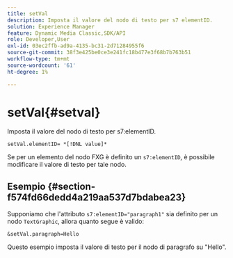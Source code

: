 ```yaml
---
title: setVal
description: Imposta il valore del nodo di testo per s7 elementID.
solution: Experience Manager
feature: Dynamic Media Classic,SDK/API
role: Developer,User
exl-id: 03ec2ffb-ad9a-4135-bc31-2d71284955f6
source-git-commit: 38f3e425be0ce3e241fc18b477e3f68b7b763b51
workflow-type: tm+mt
source-wordcount: '61'
ht-degree: 1%

---
```


# setVal{#setval}

Imposta il valore del nodo di testo per s7:elementID.

`setVal.elementID= *[!DNL value]*`

Se per un elemento del nodo FXG è definito un `s7:elementID`, è possibile modificare il valore di testo per tale nodo.

## Esempio {#section-f574fd66dedd4a219aa537d7bdabea23}

Supponiamo che l&#39;attributo `s7:elementID="paragraph1"` sia definito per un nodo `TextGraphic`, allora quanto segue è valido:

`&setVal.paragraph=Hello`

Questo esempio imposta il valore di testo per il nodo di paragrafo su &quot;Hello&quot;.
